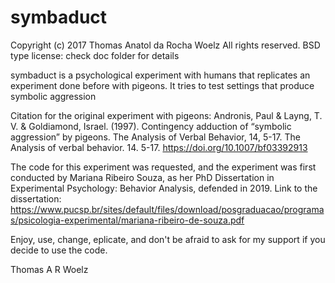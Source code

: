 # symbaduct
Copyright (c) 2017 Thomas Anatol da Rocha Woelz
All rights reserved.
BSD type license: check doc folder for details


symbaduct is a psychological experiment with humans that replicates an experiment done before with pigeons.
It tries to test settings that produce symbolic aggression

Citation for the original experiment with pigeons:
Andronis, Paul & Layng, T. V. & Goldiamond, Israel. (1997). Contingency adduction of “symbolic aggression” by pigeons. The Analysis of Verbal Behavior, 14, 5-17. The Analysis of verbal behavior. 14. 5-17.
https://doi.org/10.1007/bf03392913

The code for this experiment was requested, and the experiment was first conducted by Mariana Ribeiro Souza, as her PhD Dissertation in Experimental Psychology: Behavior Analysis, defended in 2019.
Link to the dissertation:
https://www.pucsp.br/sites/default/files/download/posgraduacao/programas/psicologia-experimental/mariana-ribeiro-de-souza.pdf

Enjoy, use, change, eplicate, and don't be afraid to ask for my support if you decide to use the code.

Thomas A R Woelz

